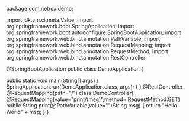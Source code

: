 package com.netrox.demo;

import jdk.vm.ci.meta.Value; import org.springframework.boot.SpringApplication; import org.springframework.boot.autoconfigure.SpringBootApplication; import org.springframework.web.bind.annotation.PathVariable; import org.springframework.web.bind.annotation.RequestMapping; import org.springframework.web.bind.annotation.RequestMethod; import org.springframework.web.bind.annotation.RestController;

@SpringBootApplication public class DemoApplication {

public static void main(String[] args) {
    SpringApplication.run(DemoApplication.class, args);
    {
} 
@RestController @RequestMapping(path="/") class DemoController{ @RequestMapping(value="print/(msg)",method= RequestMethod.GET) public String print(@PathVariable(value="")String msg) { return "Hello World" + msg; } }
